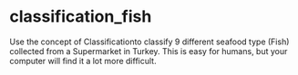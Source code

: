 # classification_fish
Use the concept of Classificationto classify 9 different seafood type (Fish) collected from a Supermarket in Turkey. This is easy for humans, but your computer will find it a lot more difficult.
